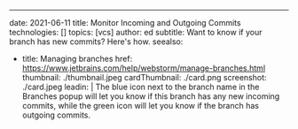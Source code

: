 ---
date: 2021-06-11
title: Monitor Incoming and Outgoing Commits
technologies: []
topics: [vcs]
author: ed
subtitle: Want to know if your branch has new commits? Here's how.
seealso:
- title: Managing branches
  href: https://www.jetbrains.com/help/webstorm/manage-branches.html
thumbnail: ./thumbnail.jpeg
cardThumbnail: ./card.png
screenshot: ./card.jpeg
leadin: |
  The blue icon next to the branch name in the Branches popup will let you know if this branch has any new incoming commits,
  while the green icon will let you know if the branch has outgoing commits.
